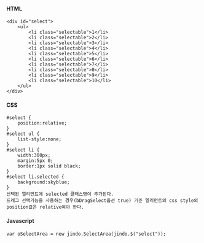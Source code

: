 #### HTML
	<div id="select">
	    <ul>
	        <li class="selectable">1</li>
	        <li class="selectable">2</li>
	        <li class="selectable">3</li>
	        <li class="selectable">4</li>
	        <li class="selectable">5</li>
	        <li class="selectable">6</li>
	        <li class="selectable">7</li>
	        <li class="selectable">8</li>
	        <li class="selectable">9</li>
	        <li class="selectable">10</li>
	    </ul>
	</div>

#### CSS
	#select {
	    position:relative;
	}
	#select ul {
	    list-style:none;
	}
	#select li {
	    width:300px;
	    margin:5px 0;
	    border:1px solid black;
	}
	#select li.selected {
	    background:skyblue;
	}
	선택된 엘리먼트에 selected 클래스명이 추가된다.
	드래그 선택기능을 사용하는 경우(bDragSelect옵션 true) 기준 엘리먼트의 css style의 position값은 relative여야 한다.

#### Javascript
	var oSelectArea = new jindo.SelectArea(jindo.$("select"));
